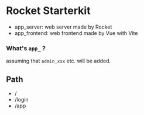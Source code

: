 # Rocket Starterkit

- app_server: web server made by Rocket
- app_frontend: web frontend made by Vue with Vite

### What's `app_` ?

assuming that `admin_xxx` etc. will be added.

## Path

- /
- /login
- /app
